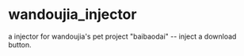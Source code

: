 wandoujia_injector
==================

a injector for wandoujia's pet project "baibaodai" -- inject a download button.